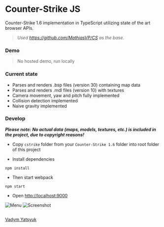 # Counter-Strike JS

Counter-Strike 1.6 implementation in TypeScript utilizing state of the art browser APIs.

> _Used https://github.com/MathiasVP/CS as the base._

### Demo

> No hosted demo, run locally

### Current state

- Parses and renders .bsp files (version 30) containing map data
- Parses and renders .mdl files (version 10) with textures
- Camera movement, yaw and pitch fully implemented
- Collision detection implemented
- Naive gravity implemented

### Develop

**_Please note: No actual data (maps, models, textures, etc.) is included in the project, due to copyright reasons!_**

- Copy `cstrike` folder from your `Counter-Strike 1.6` folder into root folder of this project

- Install dependencies

```
npm install
```

- Then start webpack

```
npm start
```

- Open [http://localhost:9000](http://localhost:9000)


![Menu](https://user-images.githubusercontent.com/3748453/78078377-5a9b8e80-73aa-11ea-8a1c-b23307d4c235.png)
![Screenshot](https://user-images.githubusercontent.com/3748453/50407004-1dbc1180-07cf-11e9-8976-7472bc17183d.jpg)


## 
[Vadym Yatsyuk](https://github.com/vadimdez)
